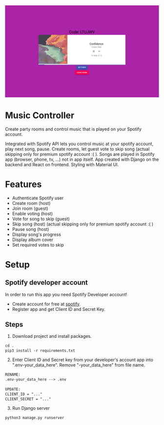 ![Design preview for Task tracker](./App.PNG)

# Music Controller

Create party rooms and control music that is played on your Spotify account.

Integrated with Spotify API lets you control music at your spotify account, play next song, pause. Create rooms, let guest vote to skip song (actual skipping only for premium spotify account :( ).
Songs are played in Spotify app (browser, phone, tv, ...) not in app itself.
App created with Django on the backend and React on frontend. Styling with Material UI.

# Features

- Authenticate Spotify user
- Create room (host)
- Join room (guest)
- Enable voting (host)
- Vote for song to skip (guest)
- Skip song (host) (actual skipping only for premium spotify account :( )
- Pause song (host)
- Display song's progress
- Display album cover
- Set required votes to skip

# Setup

## Spotify developer account

In order to run this app you need Spotify Developer account!

- Create account for free at [spotify](https://developer.spotify.com/).
- Register app and get Client ID and Secret Key.

## Steps

1. Download project and install packages.

```
cd .
pip3 install -r requirements.txt
```

2. Enter Client ID and Secret key from your developer's account app into ".env-your_data_here". Remove "-your_data_here" from file name.

```
RENAME:
.env-your_data_here --> .env

UPDATE:
CLIENT_ID = "..."
CLIENT_SECRET = "..."
```

3. Run Django server

```
python3 manage.py runserver
```
